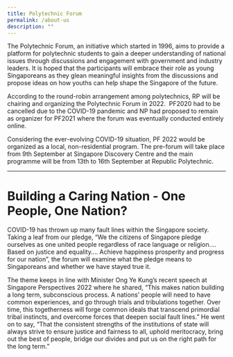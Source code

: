 ```yaml
---
title: Polytechnic Forum
permalink: /about-us
description: ""
---
```

The Polytechnic Forum, an initiative which started in 1996, aims to provide a platform for polytechnic students to gain a deeper understanding of national issues through discussions and engagement with government and industry leaders. It is hoped that the participants will embrace their role as young Singaporeans as they glean meaningful insights from the discussions and propose ideas on how youths can help shape the Singapore of the future.

According to the round-robin arrangement among polytechnics, RP will be chairing and organizing the Polytechnic Forum in 2022.  PF2020 had to be cancelled due to the COVID-19 pandemic and NP had proposed to remain as organizer for PF2021 where the forum was eventually conducted entirely online.

Considering the ever-evolving COVID-19 situation, PF 2022 would be organized as a local, non-residential program. The pre-forum will take place from 9th September at Singapore Discovery Centre and the main programme will be from 13th to 16th September at Republic Polytechnic.

****

# Building a Caring Nation - One People, One Nation?

COVID-19 has thrown up many fault lines within the Singapore society. Taking a leaf from our pledge, “We the citizens of Singapore pledge ourselves as one united people regardless of race language or religion…. Based on justice and equality…. Achieve happiness prosperity and progress for our nation”, the forum will examine what the pledge means to Singaporeans and whether we have stayed true it.

The theme keeps in line with Minister Ong Ye Kung’s recent speech at Singapore Perspectives 2022 where he shared, “This makes nation building a long term, subconscious process. A nations’ people will need to have common experiences, and go through trials and tribulations together. Over time, this togetherness will forge common ideals that transcend primordial tribal instincts, and overcome forces that deepen social fault lines.” He went on to say, “That the consistent strengths of the institutions of state will always strive to ensure justice and fairness to all, uphold meritocracy, bring out the best of people, bridge our divides and put us on the right path for the long term.”